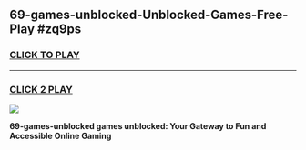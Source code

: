 
## 69-games-unblocked-Unblocked-Games-Free-Play #zq9ps
<h3>
<a href="https://us.freeplayer.one?title=69-games-unblocked&ref=9M">CLICK TO PLAY</a></h3>
<hr>

<h3>
<a href="https://us.freeplayer.one?title=69-games-unblocked&ref=9M">CLICK 2 PLAY</a>
  
</h3>

<a href="https://us.freeplayer.one?title=69-games-unblocked&ref=9M"><img src="https://clearcache.store/games.png"></a>


**69-games-unblocked games unblocked: Your Gateway to Fun and Accessible Online Gaming**
